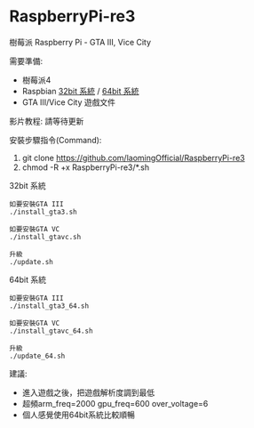 # RaspberryPi-re3
 樹莓派 Raspberry Pi - GTA III, Vice City

需要準備:
- 樹莓派4
- Raspbian [32bit 系統](https://downloads.raspberrypi.org/raspios_lite_armhf/images/) / [64bit 系統](https://downloads.raspberrypi.org/raspios_arm64/images/)
- GTA III/Vice City 遊戲文件

影片教程: 請等待更新

安裝步驟指令(Command):  
1) git clone https://github.com/laomingOfficial/RaspberryPi-re3
2) chmod -R +x RaspberryPi-re3/*.sh

32bit 系統
```
如要安裝GTA III
./install_gta3.sh

如要安裝GTA VC
./install_gtavc.sh

升級
./update.sh
```

64bit 系統
```
如要安裝GTA III
./install_gta3_64.sh

如要安裝GTA VC
./install_gtavc_64.sh

升級
./update_64.sh
```

建議:
- 進入遊戲之後，把遊戲解析度調到最低
- 超頻arm_freq=2000 gpu_freq=600 over_voltage=6
- 個人感覺使用64bit系統比較順暢